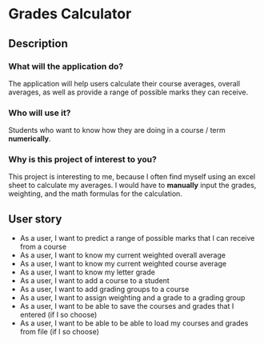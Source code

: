 # Grades Calculator

## Description

### What will the application do?

The application will help users calculate their course averages, overall averages, as well as provide a range of possible marks they can receive.

### Who will use it?

Students who want to know how they are doing in a course / term **numerically**.

### Why is this project of interest to you?

This project is interesting to me, because I often find myself using an excel sheet to calculate my averages. I would
have to **manually** input the grades, weighting, and the math formulas for the calculation.

## User story

- As a user, I want to predict a range of possible marks that I can receive from a course
- As a user, I want to know my current weighted overall average 
- As a user, I want to know my current weighted course average
- As a user, I want to know my letter grade
- As a user, I want to add a course to a student
- As a user, I want to add grading groups to a course
- As a user, I want to assign weighting and a grade to a grading group
- As a user, I want to be able to save the courses and grades that I entered (if I so choose)
- As a user, I want to be able to be able to load my courses and grades from file (if I so choose)
